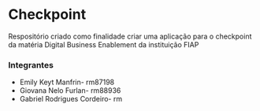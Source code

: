 # Checkpoint
Respositório criado como finalidade criar uma aplicação para o checkpoint da matéria Digital Business Enablement da instituição FIAP

### Integrantes
<ul>
  <li>Emily Keyt Manfrin- rm87198</li>
  <li>Giovana Nelo Furlan- rm88936</li>
  <li>Gabriel Rodrigues Cordeiro- rm </li>
</ul>
